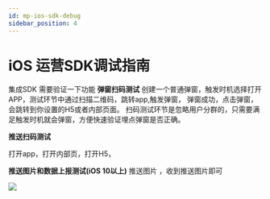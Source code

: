 ```yaml
---
id: mp-ios-sdk-debug
sidebar_position: 4
---
```


iOS 运营SDK调试指南
=============

集成SDK 需要验证一下功能 **弹窗扫码测试** 创建一个普通弹窗，触发时机选择打开APP，测试环节中通过扫描二维码，跳转app,触发弹窗， 弹窗成功，点击弹窗，会跳转到你设置的H5或者内部页面。 扫码测试环节是忽略用户分群的，只需要满足触发时机就会弹窗，方便快速验证埋点弹窗是否正确。

**推送扫码测试**

打开app，打开内部页，打开H5，

**推送图片和数据上报测试(iOS 10以上)** 推送图片 ，收到推送图片即可

![](https://3953104361-files.gitbook.io/~/files/v0/b/gitbook-legacy-files/o/assets%2F-M2qbZInaXgdm8kkNosp%2F-MC5p36fz4qAklNOXt32%2F-MC5p9nSv7qq1zxlI2Fz%2Fimage.png?alt=media&token=24552487-12dc-4faf-b129-21f9abf97f47)
